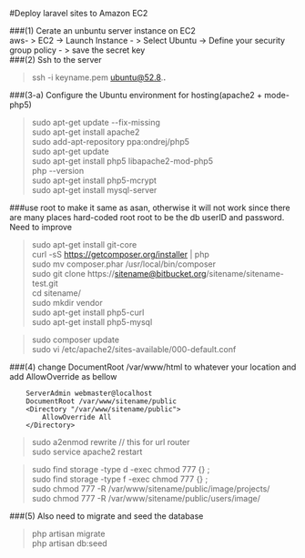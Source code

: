 #Deploy laravel sites to Amazon EC2  

###(1) Cerate an unbuntu server instance on EC2   
aws- > EC2 -> Launch Instance - > Select Ubuntu -> Define your security group policy - > save the secret key  
###(2) Ssh to the server  
>ssh -i keyname.pem ubuntu@52.8.**.**

###(3-a) Configure the Ubuntu environment for hosting(apache2 + mode-php5)   
>sudo apt-get update --fix-missing  
>sudo apt-get install apache2   
>sudo add-apt-repository ppa:ondrej/php5   
>sudo apt-get update  
>sudo apt-get install php5 libapache2-mod-php5  
>php --version  
>sudo apt-get install php5-mcrypt  
>sudo apt-get install mysql-server     


###use root to make it same as asan, otherwise it will not work since there are many places hard-coded root root to be the db userID and password. Need to improve  

>sudo apt-get install git-core  
>curl -sS https://getcomposer.org/installer | php  
>sudo mv composer.phar /usr/local/bin/composer   
>sudo git clone https://sitename@bitbucket.org/sitename/sitename-test.git  
>cd sitename/  
>sudo mkdir vendor  
>sudo apt-get install php5-curl  
>sudo apt-get install php5-mysql  

>sudo composer update  
>sudo vi /etc/apache2/sites-available/000-default.conf     

###(4) change DocumentRoot /var/www/html to whatever your location and add AllowOverride as bellow    
```
	ServerAdmin webmaster@localhost  
	DocumentRoot /var/www/sitename/public
	<Directory "/var/www/sitename/public">
		AllowOverride All
	</Directory>
```   

>sudo a2enmod rewrite  // this for url router  
>sudo service apache2 restart  

>sudo find storage -type d -exec chmod 777 {} \;  
>sudo find storage -type f -exec chmod 777 {} \;  
>sudo chmod 777 -R /var/www/sitename/public/image/projects/  
>sudo chmod 777 -R /var/www/sitename/public/users/image/  


###(5) Also need to migrate and seed the database  
>php artisan migrate  
>php artisan db:seed  

